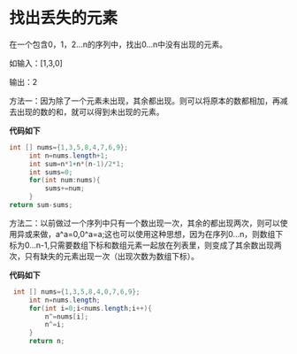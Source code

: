 # 找出丢失的元素

在一个包含0，1，2...n的序列中，找出0...n中没有出现的元素。

如输入：[1,3,0]

 输出：2

方法一：因为除了一个元素未出现，其余都出现。则可以将原本的数都相加，再减去出现的数的和，就可以得到未出现的元素。

**代码如下**

```java
int [] nums={1,3,5,8,4,7,6,9};
     int n=nums.length+1;
     int sum=n*1+n*(n-1)/2*1;
     int sums=0;
     for(int num:nums){
         sums+=num;
     }
return sum-sums;
```



方法二：以前做过一个序列中只有一个数出现一次，其余的都出现两次，则可以使用异或来做，a^a=0,0^a=a;这也可以使用这种思想，因为在序列0...n，则数组下标为0...n-1,只需要数组下标和数组元素一起放在列表里，则变成了其余数出现两次，只有缺失的元素出现一次（出现次数为数组下标）。

**代码如下**

```java
 int [] nums={1,3,5,8,4,0,7,6,9};
     int n=nums.length;
     for(int i=0;i<nums.length;i++){
         n^=nums[i];
         n^=i;
     }
     return n;
```





















